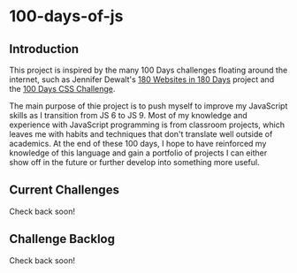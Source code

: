 # 100-days-of-js

## Introduction

This project is inspired by the many 100 Days challenges floating around the internet, such as Jennifer Dewalt's <a href="https://jenniferdewalt.com/"> 180 Websites in 180 Days</a> project and the <a href="https://100dayscss.com/">100 Days CSS Challenge</a>.

The main purpose of thie project is to push myself to improve my JavaScript skills as I transition from JS 6 to JS 9. Most of my knowledge and experience with JavaScript programming is from classroom projects, which leaves me with habits and techniques that don't translate well outside of academics. At the end of these 100 days, I hope to have reinforced my knowledge of this language and gain a portfolio of projects I can either show off in the future or further develop into something more useful.


## Current Challenges
Check back soon!
<ol></ol>



## Challenge Backlog
Check back soon!
<ul></ul>
